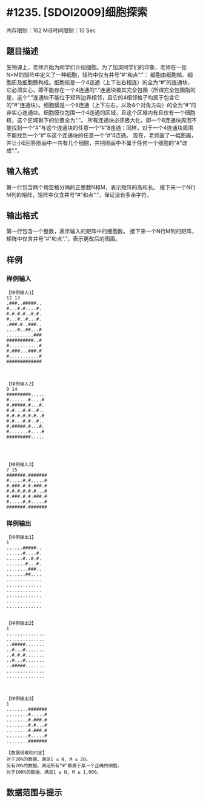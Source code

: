 # #1235. [SDOI2009]细胞探索

内存限制：162 MiB时间限制：10 Sec

## 题目描述

生物课上，老师开始为同学们介绍细胞。为了加深同学们的印象，老师在一张N×M的矩阵中定义了一种细胞，矩阵中仅有井号“#”和点“.”：
细胞由细胞核、细胞质及细胞膜构成。细胞核是一个4连通（上下左右相连）的全为“#”的连通块，它必须实心，即不能存在一个4连通的“.”连通块被其完全包围（所谓完全包围指的是，这个“.”连通块不能位于矩阵边界相邻，且它的4相邻格子均属于包含它的“#”连通块）。细胞膜是一个8连通（上下左右，以及4个对角方向）的全为“#”的非实心连通块。细胞膜仅包围一个4连通的区域，且这个区域内有且仅有一个细胞核，这个区域剩下的位置全为“.”。
所有连通块必须极大化，即一个8连通块周围不能找到一个“#”与这个连通块的任意一个“#”8连通；同样，对于一个4连通块周围不能找到一个“#”与这个连通块的任意一个“#”4连通。
现在，老师画了一幅图画，并让小E回答图画中一共有几个细胞，并把图画中不属于任何一个细胞的“#”改成“.”。


## 输入格式

第一行包含两个用空格分隔的正整数N和M，表示矩阵的高和长。
接下来一个N行M列的矩阵，矩阵中仅含井号“#”和点“.”，保证没有多余字符。


## 输出格式

第一行包含一个整数，表示输入的矩阵中的细胞数。
接下来一个N行M列的矩阵，矩阵中仅含井号“#”和点“.”，表示更改后的图画。



## 样例

### 样例输入

    
    【样例输入1】
    12 13
    .###..#####..
    #...#.#....#.
    #.#.#.#..#.#.
    #...#..#...#.
    .###.#..###..
    ....#..##...#
    ..........###
    ##########..#
    #...........#
    #.###...###.#
    #...........#
    #############
    
    
    
    【样例输入2】
    9 14
    #########.....
    #.......#....#
    #.#####.#...#.
    #.#...#.#..#..
    #.#.#.#.#.#..#
    #.#...#.#..#..
    #.#####.#...#.
    #.......#....#
    #########.....
    
    
    
    
    【样例输入3】
    7 15
    #######.#######
    #.....#.#.....#
    #.###.#.#.###.#
    #.#.#.#.#.#...#
    #.###.#.#.###.#
    #.....#.#.....#
    #######.#######
    
    
    

### 样例输出

    
    【样例输出1】
    1
    ......#####..
    ......#....#.
    ......#..#.#.
    .......#...#.
    ........###..
    .......##....
    .............
    .............
    .............
    .............
    .............
    .............
    
    
    【样例输出2】
    1
    ..............
    ..............
    ..#####.......
    ..#...#.......
    ..#.#.#.......
    ..#...#.......
    ..#####.......
    ..............
    ..............
    
    
    
    【样例输出3】
    1
    ........#######
    ........#.....#
    ........#.###.#
    ........#.#...#
    ........#.###.#
    ........#.....#
    ........#######
    
    【数据规模和约定】 
    对于20%的数据，满足1 ≤ N, M ≤ 20。
    另有20%的数据，满足所有“#”都属于某一个正确的细胞。
    对于100%的数据，满足1 ≤ N, M ≤ 1,000。
    
    
    

## 数据范围与提示
